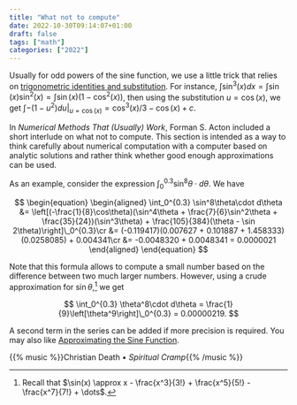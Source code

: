 ```yaml
---
title: "What not to compute"
date: 2022-10-30T09:14:07+01:00
draft: false
tags: ["math"]
categories: ["2022"]
---
```


Usually for odd powers of the sine function, we use a little trick that relies on [trigonometric identities and substitution][]. For instance, $\int\sin^3(x)dx = \int\sin(x)\sin^2(x) = \int\sin(x)(1-\cos^2(x))$, then using the substitution $u=\cos(x)$, we get $\int -(1-u^2)du\vert_{u=\cos(x)} = \cos^3(x)/3 - \cos(x) + c$.

In _Numerical Methods That (Usually) Work_, Forman S. Acton included a short interlude on what not to compute. This section is intended as a way to think carefully about numerical computation with a computer based on analytic solutions and rather think whether good enough approximations can be used.

As an example, consider the expression $\int_0^{0.3} \sin^8\theta\cdot d\theta$. We have

$$
\begin{equation}
\begin{aligned}
\int_0^{0.3} \sin^8\theta\cdot d\theta &= \left[(-\frac{1}{8}\cos\theta)(\sin^4\theta + \frac{7}{6}\sin^2\theta + \frac{35}{24})(\sin^3\theta) + \frac{105}{384}(\theta - \sin 2\theta)\right]\_0^{0.3}\cr
&= (-0.119417)(0.007627 + 0.101887 + 1.458333)(0.0258085) + 0.004341\cr
&= -0.0048320 + 0.0048341 = 0.0000021
\end{aligned}
\end{equation}
$$

Note that this formula allows to compute a small number based on the difference between two much larger numbers. However, using a crude approximation for $\sin\theta$,[^1] we get

$$ \int_0^{0.3} \theta^8\cdot d\theta = \frac{1}{9}\left[\theta^9\right]\_0^{0.3} = 0.00000219. $$

A second term in the series can be added if more precision is required. You may also like [Approximating the Sine Function][].

{{% music %}}Christian Death • _Spiritual Cramp_{{% /music %}}

[^1]: Recall that $\sin(x) \approx x - \frac{x^3}{3!} + \frac{x^5}{5!} - \frac{x^7}{7!} + \dots$.

[trigonometric identities and substitution]: https://www.whitman.edu/mathematics/calculus_online/section08.02.html
[approximating the sine function]: https://datagenetics.com/blog/july12019/index.html
